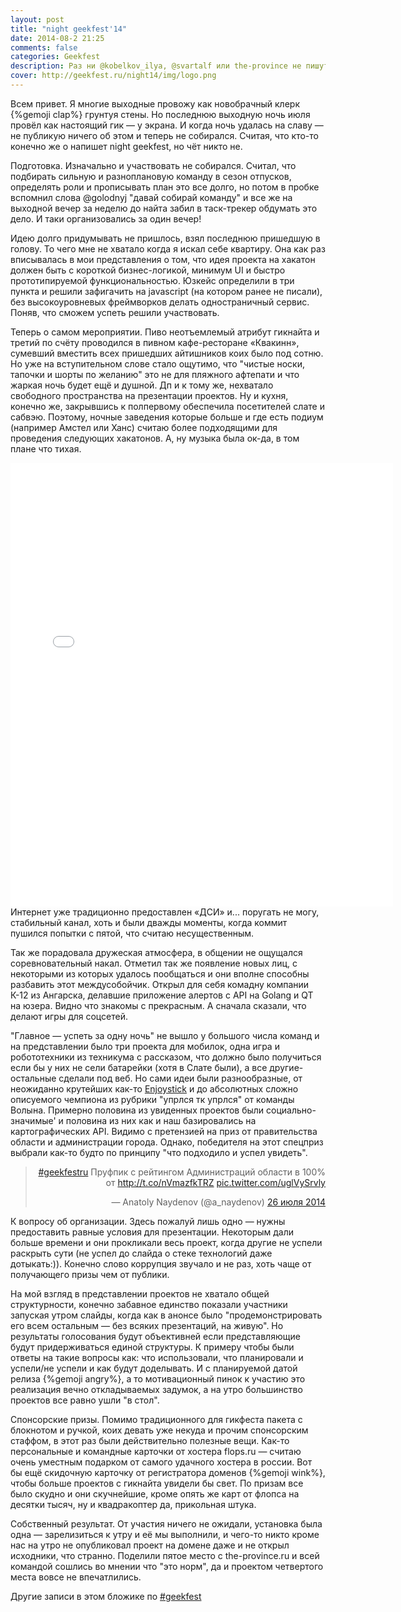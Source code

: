 ```yaml
---
layout: post
title: "night geekfest'14"
date: 2014-08-2 21:25
comments: false
categories: Geekfest
description: Раз ни @kobelkov_ilya, @svartalf или the-province не пишут, то мои впечатление от капитана участвующей комадны
cover: http://geekfest.ru/night14/img/logo.png
---
```

Всем привет. Я многие выходные провожу как новобрачный клерк {%gemoji clap%} грунтуя стены.
Но последнюю выходную ночь июля провёл как настоящий гик — у экрана. И когда ночь удалась на славу — не публикую ничего об этом и теперь не собирался. Считая, что кто-то конечно же о напишет night geekfest, но чёт никто не. 

Подготовка. Изначально и участвовать не собирался. Считал, что подбирать сильную и разноплановую команду в сезон отпусков, определять роли и прописывать план это все долго, но потом в пробке вспомнил слова @golodnyj "давай собирай команду" и все же на выходной вечер за неделю до найта забил в таск-трекер обдумать это дело. И таки организовались за один вечер!

Идею долго придумывать не пришлось, взял последнюю пришедшую в голову. То чего мне не хватало когда я искал себе квартиру. Она как раз вписывалась в мои представления о том, что идея проекта на хакатон должен быть с короткой бизнес-логикой, минимум UI и быстро прототипируемой функциональностью. Юзкейс определили в три пункта и решили зафигачить на javascript (на котором ранее не писали), без высокоуровневых фреймворков делать одностраничный сервис. Поняв, что сможем успеть решили участвовать.

Теперь о самом мероприятии.
Пиво неотъемлемый атрибут гикнайта и третий по счёту проводился в пивном кафе-ресторане «Квакинн», сумевший вместить всех пришедших айтишников коих было под сотню.
Но уже на вступительном слове стало ощутимо, что "чистые носки, тапочки и шорты по желанию" это не для пляжного афтепати и что жаркая ночь будет ещё и душной.
Дп и к тому же, нехватало свободного пространства на презентации проектов. Ну и кухня, конечно же, закрывшись к полпервому обеспечила посетителей слате и сабвэю. Поэтому, ночные заведения которые больше и где есть подиум (например Амстел или Ханс) считаю более подходящими для проведения следующих хакатонов. А, ну музыка была ок-да, в том плане что тихая.
<iframe src="//instagram.com/p/q8_PIuENLv/embed/" width="612" height="710" frameborder="0" scrolling="no" float="left" allowtransparency="true" position=></iframe>
Интернет уже традиционно предоставлен «ДСИ» и... поругать не могу, стабильный канал, хоть и были дважды моменты, когда коммит пушился попытки с пятой, что считаю несущественным.

Так же порадовала дружеская атмосфера, в общении не ощущался соревновательный накал. Отметил так же появление новых лиц, с некоторыми из которых удалось пообщаться и они вполне способны разбавить этот междусобойчик. Открыл для себя комадну компании К-12 из Ангарска, делавшие приложение алертов с API на Golang и QT на юзера. Видно что знакомы с прекрасным. А сначала сказали, что делают игры для соцсетей.

"Главное — успеть за одну ночь" не вышло у большого числа команд и на представлении было три проекта для мобилок, одна игра и робототехники из техникума с рассказом, что должно было получиться если бы у них не сели батарейки (хотя в Слате были), а все другие-остальные сделали под веб. Но сами идеи были разнообразные, от неожиданно крутейших как-то [Enjoystick](https://www.facebook.com/events/254892254703549/permalink/266698136856294/) и до абсолютных сложно описуемого чемпиона из рубрики "упрлся тк упрлся" от команды Волына. Примерно половина из увиденных проектов были социально-значимые' и половина из них как и наш базировались на картографических API. Видимо с претензией на приз от правительства области и администрации города. Однако, победителя на этот спецприз выбрали как-то будто по принципу "что подходило и успел увидеть".

<blockquote class="twitter-tweet" lang="ru" align="right" float="right" margin="7px 7px 7px 7px"><p><a href="https://twitter.com/hashtag/geekfestru?src=hash">#geekfestru</a> Пруфпик с рейтингом Администраций области в 100% от <a href="http://t.co/nVmazfkTRZ">http://t.co/nVmazfkTRZ</a> <a href="http://t.co/uglVySrvly">pic.twitter.com/uglVySrvly</a></p>&mdash; Anatoly Naydenov (@a_naydenov) <a href="https://twitter.com/a_naydenov/statuses/493158481902698496">26 июля 2014</a></blockquote>

К вопросу об организации. Здесь пожалуй лишь одно — нужны предоставить равные условия для презентации. Некоторым дали больше времени и они прокликали весь проект, когда другие не успели раскрыть сути (не успел до слайда о стеке технологий даже дотыкать:)). Конечно слово коррупция звучало и не раз, хоть чаще от получающего призы чем от публики.

На мой взгляд в представлении проектов не хватало общей структурности, конечно забавное единство показали участники запуская утром слайды, когда как в анонсе было "продемонстрировать его всем остальным — без всяких презентаций, на живую". Но результаты голосования будут объективней если представляющие будут придерживаться единой структуры. К примеру чтобы были ответы на такие вопросы как: что использовали, что планировали и успели/не успели и как будут доделывать. И с планируемой датой релиза {%gemoji angry%}, а то мотивационный пинок к участию это реализация вечно откладываемых задумок, а на утро большинство проектов все равно ушли "в стол".

Спонсорские призы. 
Помимо традиционного для гикфеста пакета с блокнотом и ручкой, коих девать уже некуда и прочим спонсорским стаффом, в этот раз были действительно полезные вещи. Как-то персональные и командные карточки от хостера flops.ru — считаю очень уместным подарком от самого удачного хостера в россии. Вот бы ещё скидочную карточку от регистратора доменов {%gemoji wink%}, чтобы больше проектов с гикнайта увидели бы свет.
По призам все было скудно и они скучнейшие, кроме опять же карт от флопса на десятки тысяч, ну и квадракоптер да, прикольная штука.

Собственный результат. 
От участия ничего не ожидали, установка была одна — зарелизиться к утру и её мы выполнили, и чего-то никто кроме нас на утро не опубликовал проект на домене даже и не открыл исходники, что странно. Поделили пятое место с the-province.ru и всей командой сошлись во мнении что "это норм", да и проектом четвертого места вовсе не впечатлились.

Другие записи в этом бложике по [#geekfest](http:/http://naydenov.tk/categories/geekfest/)